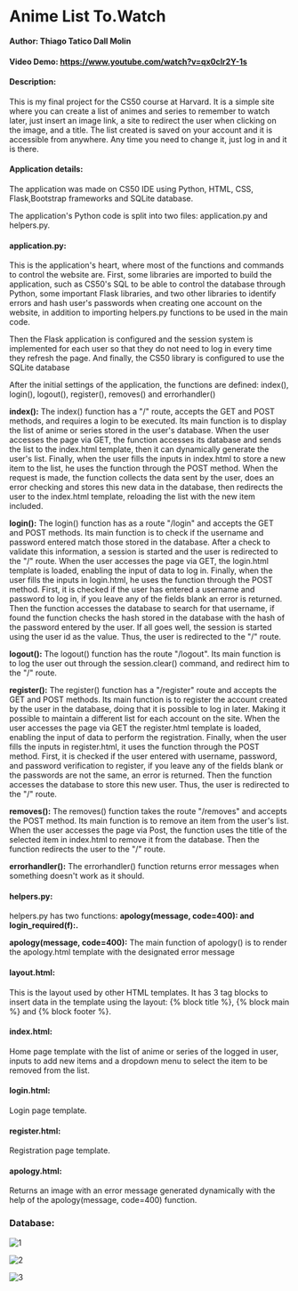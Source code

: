 # Anime List  To.Watch

**Author: Thiago Tatico Dall Molin**

 #### Video Demo: https://www.youtube.com/watch?v=qx0cIr2Y-1s

#### Description:

This is my final project for the CS50 course at Harvard. It is a simple site where you can create a list of animes and series to remember to watch later, just insert an image link, a site to redirect the user when clicking on the image, and a title. The list created is saved on your account and it is accessible from anywhere. Any time you need to change it, just log in and it is there.

#### Application details:

The application was made on CS50 IDE using Python, HTML, CSS, Flask,Bootstrap frameworks and SQLite database.

The application's Python code is split into two files: application.py and helpers.py.

#### **application.py:**
 This is the application's heart, where most of the functions and commands to control the website are. First, some libraries are imported to build the application, such as CS50's SQL to be able to control the database through Python, some important Flask libraries, and two other libraries to identify errors and hash user's passwords when creating one account on the website, in addition to importing helpers.py functions to be used in the main code.

 Then the Flask application is configured and the session system is implemented for each user so that they do not need to log in every time they refresh the page. And finally, the CS50 library is configured to use the SQLite database

 After the initial settings of the application, the functions are defined: index(), login(), logout(), register(), removes() and errorhandler()

 **index():**
  The index() function has a "/" route, accepts the GET and POST methods, and requires a login to be executed. Its main function is to display the list of anime or series stored in the user's database. When the user accesses the page via GET, the function accesses its database and sends the list to the index.html template, then it can dynamically generate the user's list. Finally, when the user fills the inputs in index.html to store a new item to the list, he uses the function through the POST method. When the request is made, the function collects the data sent by the user, does an error checking and stores this new data in the database, then redirects the user to the index.html template, reloading the list with the new item included.

 **login():**
   The login() function has as a route "/login" and accepts the GET and POST methods. Its main function is to check if the username and password entered match those stored in the database. After a check to validate this information, a session is started and the user is redirected to the "/" route. When the user accesses the page via GET, the login.html template is loaded, enabling the input of data to log in. Finally, when the user fills the inputs in login.html, he uses the function through the POST method. First, it is checked if the user has entered a username and password to log in, if you leave any of the fields blank an error is returned. Then the function accesses the database to search for that username, if found the function checks the hash stored in the database with the hash of the password entered by the user. If all goes well, the session is started using the user id as the value. Thus, the user is redirected to the "/" route.

  **logout():**
   The logout() function has the route "/logout". Its main function is to log the user out through the session.clear() command, and redirect him to the "/" route.

  **register():**
   The register() function has a "/register" route and accepts the GET and POST methods. Its main function is to register the account created by the user in the database, doing that it is possible to log in later. Making it possible to maintain a different list for each account on the site. When the user accesses the page via GET the register.html template is loaded, enabling the input of data to perform the registration. Finally, when the user fills the inputs in register.html, it uses the function through the POST method. First, it is checked if the user entered with username, password, and password verification to register, if you leave any of the fields blank or the passwords are not the same, an error is returned. Then the function accesses the database to store this new user. Thus, the user is redirected to the "/" route.

  **removes():**
   The removes() function takes the route "/removes" and accepts the POST method. Its main function is to remove an item from the user's list. When the user accesses the page via Post, the function uses the title of the selected item in index.html to remove it from the database. Then the function redirects the user to the "/" route.

  **errorhandler():**
   The errorhandler() function returns error messages when something doesn't work as it should.

#### **helpers.py:**
 helpers.py has two functions: **apology(message, code=400): and login_required(f):.**

**apology(message, code=400):**
  The main function of apology() is to render the apology.html template with the designated error message

#### **layout.html:**
  This is the layout used by other HTML templates. It has 3 tag blocks to insert data in the template using the layout: {% block title %}, {% block main %} and {% block footer %}.

#### **index.html:**
  Home page template with the list of anime or series of the logged in user, inputs to add new items and a dropdown menu to select the item to be removed from the list.

#### **login.html:**
  Login page template.

#### **register.html:**
  Registration page template.

#### **apology.html:**
  Returns an image with an error message generated dynamically with the help of the apology(message, code=400) function. 

### **Database:**

![1](https://imgur.com/upViSLf.jpg)

![2](https://imgur.com/PfH67Wh.jpg)

![3](https://imgur.com/S3fQWUy.jpg)
